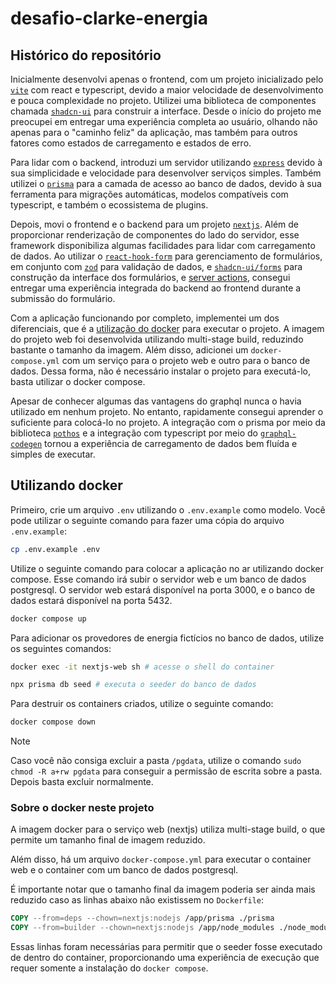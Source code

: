 # desafio-clarke-energia

## Histórico do repositório

Inicialmente desenvolvi apenas o frontend, com um projeto inicializado pelo [`vite`](https://vite.dev/) com react e typescript, devido a maior velocidade de desenvolvimento e pouca complexidade no projeto. Utilizei uma biblioteca de componentes chamada [`shadcn-ui`](https://ui.shadcn.com/) para construir a interface. Desde o início do projeto me preocupei em entregar uma experiência completa ao usuário, olhando não apenas para o "caminho feliz" da aplicação, mas também para outros fatores como estados de carregamento e estados de erro.

Para lidar com o backend, introduzi um servidor utilizando [`express`](https://expressjs.com/) devido à sua simplicidade e velocidade para desenvolver serviços simples. Também utilizei o [`prisma`](https://prisma.io/) para a camada de acesso ao banco de dados, devido à sua ferramenta para migrações automáticas, modelos compatíveis com typescript, e também o ecossistema de plugins.

Depois, movi o frontend e o backend para um projeto [`nextjs`](https://nextjs.org/). Além de proporcionar renderização de componentes do lado do servidor, esse framework disponibiliza algumas facilidades para lidar com carregamento de dados. Ao utilizar o [`react-hook-form`](https://react-hook-form.com/) para gerenciamento de formulários, em conjunto com [`zod`](https://zod.dev/) para validação de dados, e [`shadcn-ui/forms`](https://ui.shadcn.com/docs/components/form) para construção da interface dos formulários, e [server actions](https://nextjs.org/docs/app/building-your-application/data-fetching/server-actions-and-mutations), consegui entregar uma experiência integrada do backend ao frontend durante a submissão do formulário.

Com a aplicação funcionando por completo, implementei um dos diferenciais, que é a [utilização do docker](#utilizando-docker) para executar o projeto. A imagem do projeto web foi desenvolvida utilizando multi-stage build, reduzindo bastante o tamanho da imagem. Além disso, adicionei um `docker-compose.yml` com um serviço para o projeto web e outro para o banco de dados. Dessa forma, não é necessário instalar o projeto para executá-lo, basta utilizar o docker compose.

Apesar de conhecer algumas das vantagens do graphql nunca o havia utilizado em nenhum projeto. No entanto, rapidamente consegui aprender o suficiente para colocá-lo no projeto. A integração com o prisma por meio da biblioteca [`pothos`](https://pothos-graphql.dev/docs/plugins/prisma) e a integração com typescript por meio do [`graphql-codegen`](https://the-guild.dev/graphql/codegen) tornou a experiência de carregamento de dados bem fluída e simples de executar.

## Utilizando docker

Primeiro, crie um arquivo `.env` utilizando o `.env.example` como modelo. Você pode utilizar o seguinte comando para fazer uma cópia do arquivo `.env.example`:

```sh
cp .env.example .env
```

Utilize o seguinte comando para colocar a aplicação no ar utilizando docker compose. Esse comando irá subir o servidor web e um banco de dados postgresql. O servidor web estará disponível na porta 3000, e o banco de dados estará disponível na porta 5432.

```sh
docker compose up
```

Para adicionar os provedores de energia fictícios no banco de dados, utilize os seguintes comandos:

```sh
docker exec -it nextjs-web sh # acesse o shell do container

npx prisma db seed # executa o seeder do banco de dados
```

Para destruir os containers criados, utilize o seguinte comando:

```sh
docker compose down
```

> [!NOTE]  
> Caso você não consiga excluir a pasta `/pgdata`, utilize o comando `sudo chmod -R a+rw pgdata` para conseguir a permissão de escrita sobre a pasta. Depois basta excluir normalmente.

### Sobre o docker neste projeto

A imagem docker para o serviço web (nextjs) utiliza multi-stage build, o que permite um tamanho final de imagem reduzido.

Além disso, há um arquivo `docker-compose.yml` para executar o container web e o container com um banco de dados postgresql.

É importante notar que o tamanho final da imagem poderia ser ainda mais reduzido caso as linhas abaixo não existissem no `Dockerfile`:

```dockerfile
COPY --from=deps --chown=nextjs:nodejs /app/prisma ./prisma
COPY --from=builder --chown=nextjs:nodejs /app/node_modules ./node_modules
```

Essas linhas foram necessárias para permitir que o seeder fosse executado de dentro do container, proporcionando uma experiência de execução que requer somente a instalação do `docker compose`.
